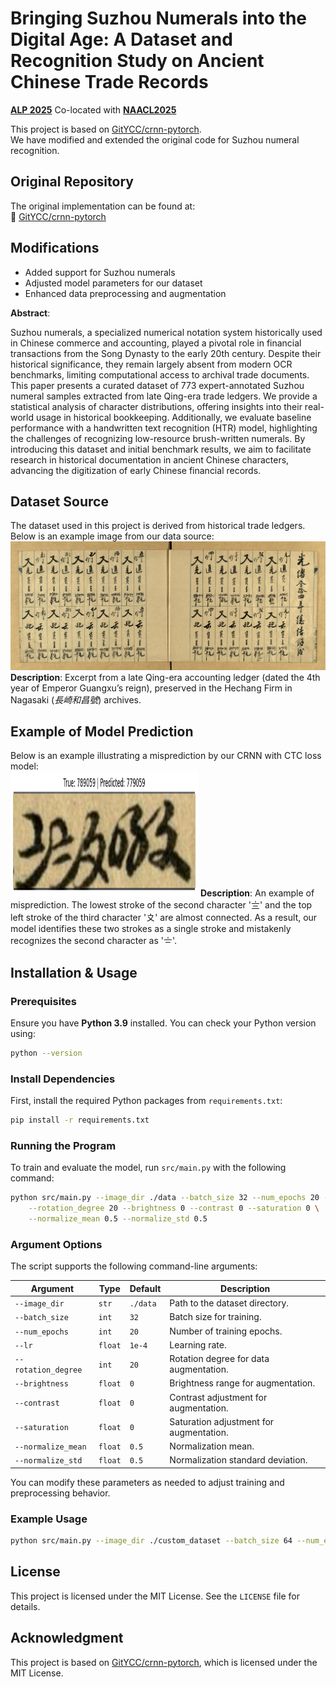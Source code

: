 # Bringing Suzhou Numerals into the Digital Age: A Dataset and Recognition Study on Ancient Chinese Trade Records

[**ALP 2025**](https://www.ancientnlp.com/alp2025/) Co-located with [**NAACL2025**](https://2025.naacl.org/)

This project is based on [GitYCC/crnn-pytorch](https://github.com/GitYCC/crnn-pytorch).  
We have modified and extended the original code for Suzhou numeral recognition.

## Original Repository
The original implementation can be found at:  
🔗 [GitYCC/crnn-pytorch](https://github.com/GitYCC/crnn-pytorch)

## Modifications
- Added support for Suzhou numerals
- Adjusted model parameters for our dataset
- Enhanced data preprocessing and augmentation

**Abstract**: 

Suzhou numerals, a specialized numerical notation system historically used in Chinese commerce and accounting, played a pivotal role in financial transactions from the Song Dynasty to the early 20th century. Despite their historical significance, they remain largely absent from modern OCR benchmarks, limiting computational access to archival trade documents. This paper presents a curated dataset of 773 expert-annotated Suzhou numeral samples extracted from late Qing-era trade ledgers. We provide a statistical analysis of character distributions, offering insights into their real-world usage in historical bookkeeping. Additionally, we evaluate baseline performance with a handwritten text recognition (HTR) model, highlighting the challenges of recognizing low-resource brush-written numerals. By introducing this dataset and initial benchmark results, we aim to facilitate research in historical documentation in ancient Chinese characters, advancing the digitization of early Chinese financial records.

## Dataset Source
The dataset used in this project is derived from historical trade ledgers. Below is an example image from our data source:  
![Suzhou Numeral Ledger](assets/KM_48690-0002-u.jpg)  
**Description**: Excerpt from a late Qing-era accounting ledger (dated the 4th year of Emperor Guangxu’s reign), preserved in the Hechang Firm in Nagasaki (*長崎和昌號*) archives.

## Example of Model Prediction
Below is an example illustrating a misprediction by our CRNN with CTC loss model:  
<img src="assets/error_3.png" width="300" height="200">
**Description**: An example of misprediction. The lowest stroke of the second character '〨' and the top left stroke of the third character '〩' are almost connected. As a result, our model identifies these two strokes as a single stroke and mistakenly recognizes the second character as '〧'.

## Installation & Usage
### Prerequisites
Ensure you have **Python 3.9** installed. You can check your Python version using:

```bash
python --version
```

### Install Dependencies
First, install the required Python packages from `requirements.txt`:

```bash
pip install -r requirements.txt
```

### Running the Program
To train and evaluate the model, run `src/main.py` with the following command:

```bash
python src/main.py --image_dir ./data --batch_size 32 --num_epochs 20 --lr 1e-4 \
    --rotation_degree 20 --brightness 0 --contrast 0 --saturation 0 \
    --normalize_mean 0.5 --normalize_std 0.5
```

### Argument Options
The script supports the following command-line arguments:

| Argument | Type | Default | Description |
|----------|------|---------|-------------|
| `--image_dir` | `str` | `./data` | Path to the dataset directory. |
| `--batch_size` | `int` | `32` | Batch size for training. |
| `--num_epochs` | `int` | `20` | Number of training epochs. |
| `--lr` | `float` | `1e-4` | Learning rate. |
| `--rotation_degree` | `int` | `20` | Rotation degree for data augmentation. |
| `--brightness` | `float` | `0` | Brightness range for augmentation. |
| `--contrast` | `float` | `0` | Contrast adjustment for augmentation. |
| `--saturation` | `float` | `0` | Saturation adjustment for augmentation. |
| `--normalize_mean` | `float` | `0.5` | Normalization mean. |
| `--normalize_std` | `float` | `0.5` | Normalization standard deviation. |

You can modify these parameters as needed to adjust training and preprocessing behavior.

### Example Usage
```bash
python src/main.py --image_dir ./custom_dataset --batch_size 64 --num_epochs 30
```

## License
This project is licensed under the MIT License. See the `LICENSE` file for details.

## Acknowledgment
This project is based on [GitYCC/crnn-pytorch](https://github.com/GitYCC/crnn-pytorch), which is licensed under the MIT License.
